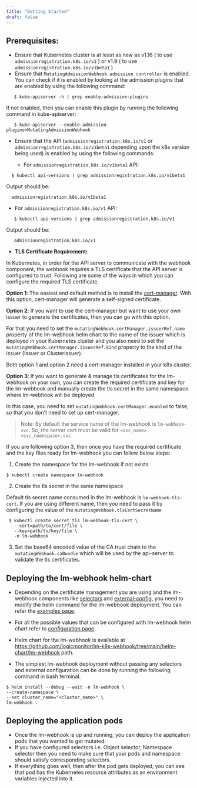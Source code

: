 ```yaml
---
title: "Getting Started"
draft: false
---
```


## Prerequisites:
* Ensure that Kubernetes cluster is at least as new as v1.16 ( to use `admissionregistration.k8s.io/v1` ) or v1.9 ( to use `admissionregistration.k8s.io/v1beta1` )
* Ensure that `MutatingAdmissionWebhook admission controller` is enabled.
You can check if it is enabled by looking at the admission plugins that are enabled by using the following command:
```
   $ kube-apiserver -h | grep enable-admission-plugins
```
   If not enabled, then you can enable this plugin by running the following command in kube-apiserver:
```
   $ kube-apiserver --enable-admission-plugins=MutatingAdmissionWebhook  
```
* Ensure that the API (`admissionregistration.k8s.io/v1` or `admissionregistration.k8s.io/v1beta1` depending upon the k8s version being used) is enabled by using the following commands: 

   * For `admissionregistration.k8s.io/v1beta1` API:
```
  $ kubectl api-versions | grep admissionregistration.k8s.io/v1beta1
```
  Output should be:
```
  admissionregistration.k8s.io/v1beta1
```
 
   * For `admissionregistration.k8s.io/v1` API: 
```
   $ kubectl api-versions | grep admissionregistration.k8s.io/v1
```
   Output should be:
```
   admissionregistration.k8s.io/v1
```
* **TLS Certificate Requirement:**

In Kubernetes, in order for the API server to communicate with the webhook component, the webhook requires a TLS certificate that the API server is configured to trust. Following are some of the ways in which you can configure the required TLS certificate.

**Option 1**:
The easiest and default method is to install the [cert-manager](https://cert-manager.io/docs/installation/). With this option, cert-manager will generate a self-signed certificate.

**Option 2**:
If you want to use the cert-manager but want to use your own issuer to generate the certificates, then you can go with this option.  

For that you need to set the `mutatingWebhook.certManager.issuerRef.name` property of the lm-webhook helm chart to the name of the issuer which is deployed in your Kubernetes cluster and you also need to set the `mutatingWebhook.certManager.issuerRef.kind` property to the kind of the issuer (Issuer or ClusterIssuer).

Both option 1 and option 2 need a cert-manager installed in your k8s cluster.

**Option 3**:
If you want to generate & manage tls certificates for the lm-webhook on your own, you can create the required certificate and key for the lm-webhook and manually create the tls secret in the same namespace where lm-webhook will be deployed. 

In this case, you need to set `mutatingWebhook.certManager.enabled` to false, so that you don't need to set up cert-manager.

> Note: By default the service name of the lm-webhook is `lm-webhook-svc`. So, the server cert must be valid for `<svc_name>.<svc_namespace>.svc`

If you are following option 3, then once you have the required certificate and the key files ready for lm-webhook you can follow below steps:

1. Create the namespace for the lm-webhook if not exists

```
$ kubectl create namespace lm-webhook
```
2. Create the tls secret in the same namespace

Default tls secret name consumed in the lm-webhook is `lm-webhook-tls-cert`. If you are using different name, then you need to pass it by configuring the value of the `mutatingWebhook.tlsCertSecretName`

```
 $ kubectl create secret tls lm-webhook-tls-cert \
   --cert=path/to/cert/file \
   --key=path/to/key/file \
   -n lm-webhook
 ```

3. Set the base64 encoded value of the CA trust chain to the `mutatingWebhook.caBundle` which will be used by the api-server to validate the tls certificates.
 

## Deploying the lm-webhook helm-chart
* Depending on the certificate management you are using and the lm-webhook components like [selectors](https://logicmonitor.github.io/lm-k8s-webhook/docs/selectors/) and [external-config](https://logicmonitor.github.io/lm-k8s-webhook/docs/external-config/), you need to modify the helm command for the lm-webhook deployment. You can refer the [examples page](https://logicmonitor.github.io/lm-k8s-webhook/docs/examples/).

* For all the possible values that can be configured with lm-webhook helm chart refer to [configuration page](https://logicmonitor.github.io/lm-k8s-webhook/docs/configuration/)
* Helm chart for the lm-webhook is available at https://github.com/logicmonitor/lm-k8s-webhook/tree/main/helm-chart/lm-webhook path.
* The simplest lm-webhook deployment without passing any selectors and external configuration can be done by running the following command in bash terminal.

```
$ helm install --debug --wait -n lm-webhook \
--create-namespace \
--set cluster_name="<cluster_name>" \
lm-webhook .
```
 
## Deploying the application pods
* Once the lm-webhook is up and running, you can deploy the application pods that you wanted to get mutated. 
* If you have configured selectors i.e. Object selector, Namespace selector then you need to make sure that your pods and namespace should satisfy corresponding selectors. 
* If everything goes well, then after the pod gets deployed, you can see that pod has the Kubernetes resource attributes as an environment variables injected into it. 
